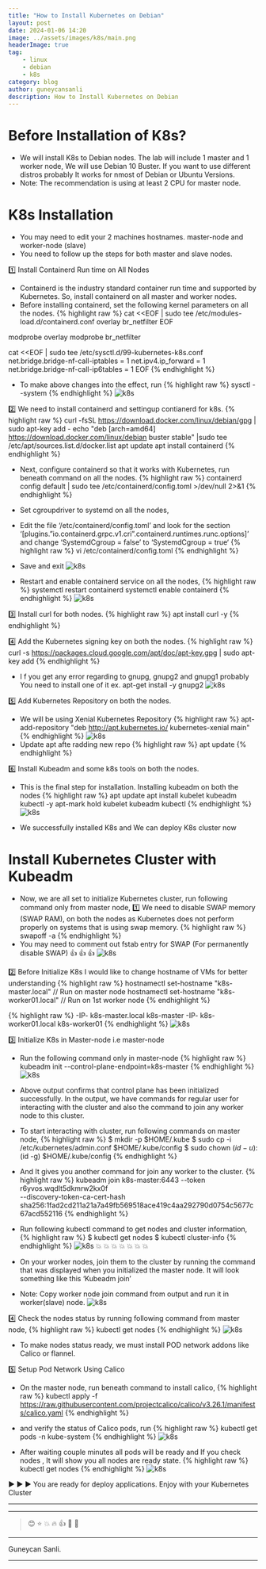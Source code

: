 ```yaml
---
title: "How to Install Kubernetes on Debian"
layout: post
date: 2024-01-06 14:20
image: ../assets/images/k8s/main.png
headerImage: true
tag:
    - linux
    - debian
    - k8s
category: blog
author: guneycansanli
description: How to Install Kubernetes on Debian
---
```


# Before Installation of K8s?

- We will install K8s to Debian nodes. The lab will include 1 master and 1 worker node, We will use Debian 10 Buster. If you want to use different distros probably It works for nmost of Debian or Ubuntu Versions.
- Note: The recommendation is using at least 2 CPU for master node.

# K8s Installation

- You may need to edit your 2 machines hostnames. master-node and worker-node (slave)
- You need to follow up the steps for both master and slave nodes.

:one: Install Containerd Run time on All Nodes
- Containerd is the industry standard container run time and supported by Kubernetes. So, install containerd on all master and worker nodes.
- Before installing containerd, set the following kernel parameters on all the nodes.
{% highlight raw %}
cat <<EOF | sudo tee /etc/modules-load.d/containerd.conf 
overlay 
br_netfilter
EOF

modprobe overlay 
modprobe br_netfilter

cat <<EOF | sudo tee /etc/sysctl.d/99-kubernetes-k8s.conf
net.bridge.bridge-nf-call-iptables = 1
net.ipv4.ip_forward = 1 
net.bridge.bridge-nf-call-ip6tables = 1 
EOF
{% endhighlight %}

- To make above changes into the effect, run
{% highlight raw %}
sysctl --system
{% endhighlight %}
![k8s][1]

:two: We need  to install containerd and settingup contianerd for k8s.
{% highlight raw %}
curl -fsSL https://download.docker.com/linux/debian/gpg | sudo apt-key add -
echo "deb [arch=amd64] https://download.docker.com/linux/debian buster stable" |sudo tee /etc/apt/sources.list.d/docker.list
apt update
apt install containerd
{% endhighlight %}

- Next, configure containerd so that it works with Kubernetes, run beneath command on all the nodes.
{% highlight raw %}
containerd config default | sudo tee /etc/containerd/config.toml >/dev/null 2>&1
{% endhighlight %}

- Set cgroupdriver to systemd on all the nodes,
- Edit the file ‘/etc/containerd/config.toml’ and look for the section ‘[plugins.”io.containerd.grpc.v1.cri”.containerd.runtimes.runc.options]’ and change ‘SystemdCgroup = false’ to ‘SystemdCgroup = true‘
{% highlight raw %}
vi /etc/containerd/config.toml
{% endhighlight %}
- Save and exit
![k8s][6]

- Restart and enable containerd service on all the nodes,
{% highlight raw %}
systemctl restart containerd
systemctl enable containerd
{% endhighlight %}
![k8s][7]

:three: Install curl for both nodes.
{% highlight raw %}
apt install curl -y
{% endhighlight %}

:four: Add the Kubernetes signing key on both the nodes.
{% highlight raw %}
curl -s https://packages.cloud.google.com/apt/doc/apt-key.gpg | sudo apt-key add
{% endhighlight %}

- I f you get any error regarding to gnupg, gnupg2 and gnupg1 probably You need to install one of it ex. apt-get install -y gnupg2
![k8s][2]

:five: Add Kubernetes Repository on both the nodes.
- We will be using Xenial Kubernetes Repository
{% highlight raw %}
apt-add-repository "deb http://apt.kubernetes.io/ kubernetes-xenial main"
{% endhighlight %}
![k8s][3]
- Update apt afte radding new repo
{% highlight raw %}
apt update
{% endhighlight %}

:six: Install Kubeadm and some k8s tools on both the nodes.
- This is the final step for installation. Installing kubeadm on both the nodes 
{% highlight raw %}
apt update
apt install kubelet kubeadm kubectl -y
apt-mark hold kubelet kubeadm kubectl
{% endhighlight %}
![k8s][4]

- We successfully installed K8s and We can deploy K8s cluster now

# Install Kubernetes Cluster with Kubeadm

- Now, we are all set to initialize Kubernetes cluster, run following command only from master node,
:one: We need to disable SWAP memory (SWAP RAM), on both the nodes as Kubernetes does not perform properly on systems that is using swap memory.
{% highlight raw %}
swapoff -a
{% endhighlight %}
- You may need to comment out fstab entry for SWAP (For permanently disable SWAP) :+1: :+1: :+1:
![k8s][5]

:two: Before Initialize K8s I would like to change hostname of VMs for better understanding
{% highlight raw %}
hostnamectl set-hostname "k8s-master.local"      // Run on master node
hostnamectl set-hostname "k8s-worker01.local"    // Run on 1st worker node
{% endhighlight %}

{% highlight raw %}
-IP-  k8s-master.local     k8s-master
-IP-  k8s-worker01.local   k8s-worker01
{% endhighlight %}
![k8s][9]

:three: Initialize K8s in Master-node i.e master-node
- Run the following command only in master-node
{% highlight raw %}
kubeadm init --control-plane-endpoint=k8s-master
{% endhighlight %}
![k8s][10]
- Above output confirms that control plane has been initialized successfully. In the output, we have commands for regular user for interacting with the cluster and also the command to join any worker node to this cluster.

- To start interacting with cluster, run following commands on master node,
{% highlight raw %}
$ mkdir -p $HOME/.kube
$ sudo cp -i /etc/kubernetes/admin.conf $HOME/.kube/config
$ sudo chown $(id -u):$(id -g) $HOME/.kube/config
{% endhighlight %}

- And It gives you another command for join any worker to the cluster.
{% highlight raw %}
kubeadm join k8s-master:6443 --token r6yvos.wqdlt5dkmrw2kx0f \
        --discovery-token-ca-cert-hash sha256:1fad2cd211a21a7a49fb569518ace419c4aa292790d0754c5677c67acd552116 
{% endhighlight %}

- Run following kubectl command to get nodes and cluster information,
{% highlight raw %}
$ kubectl get nodes
$ kubectl cluster-info
{% endhighlight %}
![k8s][11]
:boom: :boom: :boom: :boom: :boom: :boom: :boom: 

- On your worker nodes, join them to the cluster by running the command that was displayed when you initialized the master node. It will look something like this ‘Kubeadm join’

- Note: Copy worker node join command from output and run it in worker(slave) node.
![k8s][12]

:four: Check the nodes status by running following command from master node,
{% highlight raw %}
kubectl get nodes
{% endhighlight %}
![k8s][13]

- To make nodes status ready, we must install POD network addons like Calico or flannel.

:five: Setup Pod Network Using Calico
- On the master node, run beneath command to install calico,
{% highlight raw %}
kubectl apply -f https://raw.githubusercontent.com/projectcalico/calico/v3.26.1/manifests/calico.yaml
{% endhighlight %}

- and verify the status of Calico pods, run
{% highlight raw %}
kubectl get pods -n kube-system
{% endhighlight %}
![k8s][14]

- After waiting couple minutes all pods will be ready and If you check nodes , It will show you all nodes are ready state.
{% highlight raw %}
kubectl get nodes
{% endhighlight %}
![k8s][15]


:arrow_forward: :arrow_forward: :arrow_forward: You are ready for deploy applications. Enjoy with your Kubernetes Cluster 


---
---

> :blush: :star: :boom: :fire: :+1: :eyes: :metal:

---

Guneycan Sanli.

---

[1]: ../assets/images/k8s/k8s1.jpg
[2]: ../assets/images/k8s/k8s2.jpg
[3]: ../assets/images/k8s/k8s3.jpg
[4]: ../assets/images/k8s/k8s4-1.jpg
[5]: ../assets/images/k8s/k8s5.jpg
[6]: ../assets/images/k8s/k8s-1-2.jpg
[7]: ../assets/images/k8s/k8s-1-3.jpg
[8]: ../assets/images/k8s/k8s-1-2.jpg
[9]: ../assets/images/k8s/k8s5-1.jpg
[10]: ../assets/images/k8s/k8s6.jpg
[11]: ../assets/images/k8s/k8s7.jpg
[12]: ../assets/images/k8s/k8s8.jpg
[13]: ../assets/images/k8s/k8s9.jpg
[14]: ../assets/images/k8s/k8s10.jpg
[15]: ../assets/images/k8s/k8s11.jpg
